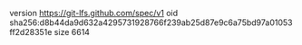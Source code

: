 version https://git-lfs.github.com/spec/v1
oid sha256:d8b44da9d632a4295731928766f239ab25d87e9c6a75bd97a01053ff2d28351e
size 6614
